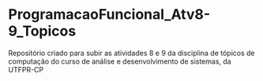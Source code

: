 # ProgramacaoFuncional_Atv8-9_Topicos
Repositório criado para subir as atividades 8 e 9 da disciplina de tópicos de computação do curso de análise e desenvolvimento de sistemas, da UTFPR-CP
